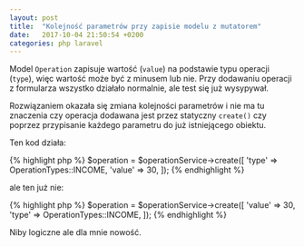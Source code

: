 ```yaml
---
layout: post
title:  "Kolejność parametrów przy zapisie modelu z mutatorem"
date:   2017-10-04 21:50:54 +0200
categories: php laravel
---
```


Model `Operation` zapisuje wartość (`value`) na podstawie typu operacji (`type`), 
więc wartość może być z minusem lub nie.
Przy dodawaniu operacji z formularza wszystko działało normalnie, ale test się już wysypywał.

Rozwiązaniem okazała się zmiana kolejności parametrów i nie ma tu znaczenia czy operacja dodawana jest
przez statyczny `create()` czy poprzez przypisanie każdego parametru do już istniejącego obiektu.

Ten kod działa:

<!-- You’ll find this post in your `_posts` directory. Go ahead and edit it and re-build the site to see your changes. You can rebuild the site in many different ways, but the most common way is to run `jekyll serve`, which launches a web server and auto-regenerates your site when a file is updated.

To add new posts, simply add a file in the `_posts` directory that follows the convention `YYYY-MM-DD-name-of-post.ext` and includes the necessary front matter. Take a look at the source for this post to get an idea about how it works. -->

<!-- Jekyll also offers powerful support for code snippets: -->

{% highlight php %}
$operation = $operationService->create([
    'type' => OperationTypes::INCOME,
    'value' => 30,
]);
{% endhighlight %}

ale ten już nie:

{% highlight php %}
$operation = $operationService->create([
    'value' => 30,
    'type' => OperationTypes::INCOME,
]);
{% endhighlight %}

Niby logiczne ale dla mnie nowość.

<!-- Check out the [Jekyll docs][jekyll-docs] for more info on how to get the most out of Jekyll. File all bugs/feature requests at [Jekyll’s GitHub repo][jekyll-gh]. If you have questions, you can ask them on [Jekyll Talk][jekyll-talk].

[jekyll-docs]: https://jekyllrb.com/docs/home
[jekyll-gh]:   https://github.com/jekyll/jekyll
[jekyll-talk]: https://talk.jekyllrb.com/ -->
